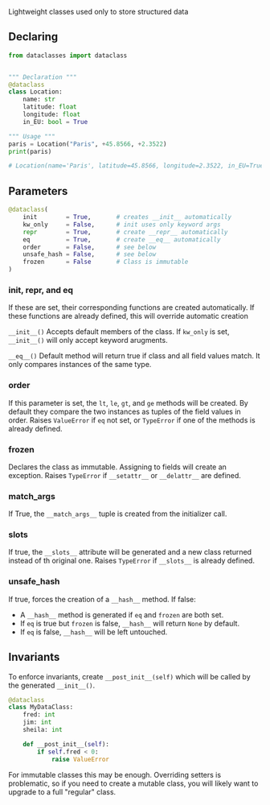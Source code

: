 Lightweight classes used only to store structured data

## Declaring
```python
from dataclasses import dataclass


""" Declaration """
@dataclass
class Location:
	name: str
	latitude: float
	longitude: float
	in_EU: bool = True

""" Usage """
paris = Location("Paris", +45.8566, +2.3522)
print(paris)

# Location(name='Paris', latitude=45.8566, longitude=2.3522, in_EU=True)
```


## Parameters
```python
@dataclass(
	init        = True,       # creates __init__ automatically
	kw_only     = False,      # init uses only keyword args
	repr        = True,       # create __repr__ automatically
	eq          = True,       # create __eq__ automatically
	order       = False,      # see below
	unsafe_hash = False,      # see below
	frozen      = False       # Class is immutable
)
```

### init, repr, and eq
If these are set, their corresponding functions are created automatically.
If these functions are already defined, this will override automatic creation

`__init__()`
Accepts default members of the class. If `kw_only` is set, `__init__()` will only accept keyword arugments.

`__eq__()` Default method will return true if class and all field values match. It only compares instances of the same type.


### order
If this parameter is set, the `lt`, `le`, `gt`, and `ge` methods will be created.
By default they compare the two instances as tuples of the field values in order.
Raises `ValueError` if `eq` not set, or `TypeError` if one of the methods is already defined.

### frozen
Declares the class as immutable. Assigning to fields will create an exception.
Raises `TypeError` if `__setattr__` or `__delattr__` are defined.

### match_args
If True, the `__match_args__` tuple is created from the initializer call.

### slots
If true, the `__slots__` attribute will be generated and a new class returned instead of th original one. Raises `TypeError` if `__slots__` is already defined.

### unsafe_hash
If true, forces the creation of a `__hash__` method.
If false:
- A `__hash__` method is generated if `eq` and `frozen` are both set.
- If `eq` is true but `frozen` is false, `__hash__` will return `None` by default.
- If `eq` is false, `__hash__` will be left untouched.

## Invariants
To enforce invariants, create `__post_init__(self)` which will be called by the generated `__init__()`.

```python
@dataclass
class MyDataClass:
	fred: int
	jim: int
	sheila: int

	def __post_init__(self):
		if self.fred < 0:
			raise ValueError
```

For immutable classes this may be enough.
Overriding setters is problematic, so if you need to create a mutable class, you will likely want to upgrade to a full "regular" class.

